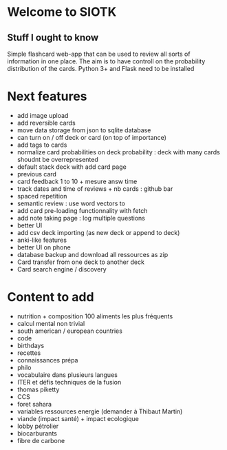 
# Welcome to SIOTK
## Stuff I ought to know
Simple flashcard web-app that can be used to review all sorts of information in one place. The aim is to have controll on the probability distribution of the cards.
Python 3+ and Flask need to be installed

# Next features
- add image upload 
- add reversible cards
- move data storage from json to sqlite database
- can turn on / off deck or card (on top of importance)
- add tags to cards
- normalize card probabilities on deck probability : deck with many cards shoudnt be overrepresented
- default stack deck with add card page 
- previous card
- card feedback 1 to 10 + mesure answ time
- track dates and time of reviews + nb cards : github bar
- spaced repetition
- semantic review : use word vectors to 
- add card pre-loading functionnality with fetch
- add note taking page : log multiple questions
- better UI
- add csv deck importing (as new deck or append to deck)
- anki-like features
- better UI on phone
- database backup and download all ressources as zip
- Card transfer from one deck to another deck
- Card search engine / discovery 

# Content to add
- nutrition + composition 100 aliments les plus fréquents
- calcul mental non trivial
- south american / european countries
- code
- birthdays
- recettes
- connaissances prépa
- philo
- vocabulaire dans plusieurs langues
- ITER et défis techniques de la fusion
- thomas piketty
- CCS
- foret sahara
- variables ressources energie (demander à Thibaut Martin)
- viande (impact santé) + impact ecologique
- lobby pétrolier
- biocarburants
- fibre de carbone